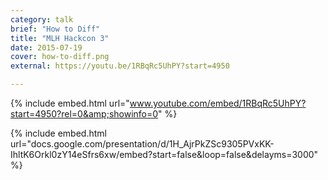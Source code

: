 ```yaml
---
category: talk
brief: "How to Diff"
title: "MLH Hackcon 3"
date: 2015-07-19
cover: how-to-diff.png
external: https://youtu.be/1RBqRc5UhPY?start=4950

---
```


{% include embed.html url="www.youtube.com/embed/1RBqRc5UhPY?start=4950?rel=0&amp;showinfo=0" %}

{% include embed.html url="docs.google.com/presentation/d/1H_AjrPkZSc9305PVxKK-IhltK6Orkl0zY14eSfrs6xw/embed?start=false&loop=false&delayms=3000" %}
